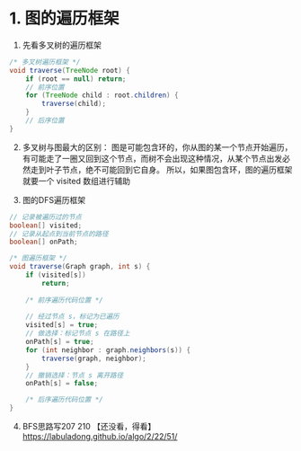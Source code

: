 # 1. 图的遍历框架
1. 先看多叉树的遍历框架
~~~java
/* 多叉树遍历框架 */
void traverse(TreeNode root) {
    if (root == null) return;
    // 前序位置
    for (TreeNode child : root.children) {
        traverse(child);
    }
    // 后序位置
}
~~~

2. 多叉树与图最大的区别：
图是可能包含环的，你从图的某一个节点开始遍历，有可能走了一圈又回到这个节点，而树不会出现这种情况，从某个节点出发必然走到叶子节点，绝不可能回到它自身。
所以，如果图包含环，图的遍历框架就要一个 visited 数组进行辅助

3. 图的DFS遍历框架
~~~java
// 记录被遍历过的节点
boolean[] visited;
// 记录从起点到当前节点的路径
boolean[] onPath;

/* 图遍历框架 */
void traverse(Graph graph, int s) {
    if (visited[s]) 
        return;
    
    /* 前序遍历代码位置 */
        
    // 经过节点 s，标记为已遍历
    visited[s] = true;
    // 做选择：标记节点 s 在路径上
    onPath[s] = true;
    for (int neighbor : graph.neighbors(s)) {
        traverse(graph, neighbor);
    }
    // 撤销选择：节点 s 离开路径
    onPath[s] = false;

    /* 后序遍历代码位置 */
}
~~~
4. BFS思路写207 210 【还没看，得看】
   https://labuladong.github.io/algo/2/22/51/